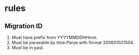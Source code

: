 # rules

## Migration ID

1. Must have prefix from YYYYMMDDHHmm.
2. Must be parseable by time.Parse with format 200601021504.
3. Must be in past.

